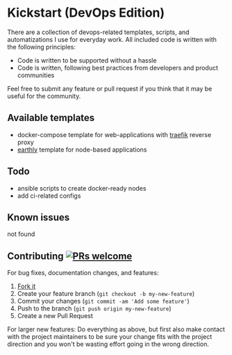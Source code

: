# Kickstart (DevOps Edition)

There are a collection of devops-related templates, scripts, and automatizations I use for everyday work. All included code is written with the following principles:
- Code is written to be supported without a hassle
- Code is written, following best practices from developers and product communities

Feel free to submit any feature or pull request if you think that it may be useful for the community.

## Available templates

- docker-compose template for web-applications with [traefik](https://traefik.io/) reverse proxy
- [earthly](https://www.earthly.dev/) template for node-based applications

## Todo

- ansible scripts to create docker-ready nodes
- add ci-related configs

## Known issues

not found

## Contributing [![PRs welcome](https://img.shields.io/badge/PRs-welcome-orange.svg?style=flat-square)](https://github.com/alec-c4/kickstart-devops/issues)

For bug fixes, documentation changes, and features:

1. [Fork it](./fork)
1. Create your feature branch (`git checkout -b my-new-feature`)
1. Commit your changes (`git commit -am 'Add some feature'`)
1. Push to the branch (`git push origin my-new-feature`)
1. Create a new Pull Request

For larger new features: Do everything as above, but first also make contact with the project maintainers to be sure your change fits with the project direction and you won't be wasting effort going in the wrong direction.